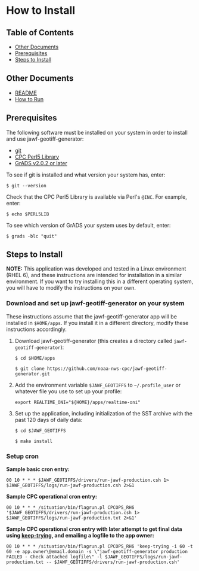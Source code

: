 How to Install
===============

Table of Contents
---------------

- [Other Documents](#other-documents)
- [Prerequisites](#prerequisites)
- [Steps to Install](#steps-to-install)

Other Documents
---------------

- [README](../README.md)
- [How to Run](HOW-TO-RUN.md)

Prerequisites
---------------

The following software must be installed on your system in order to install and use jawf-geotiff-generator:

- [git](https://git-scm.com/book/en/v1/Getting-Started-Installing-Git)
- [CPC Perl5 Library](https://github.com/noaa-nws-cpc/cpc-perl5-lib)
- [GrADS v2.0.2 or later](http://cola.gmu.edu/grads/downloads.php)

To see if git is installed and what version your system has, enter:

    $ git --version

Check that the CPC Perl5 Library is available via Perl's `@INC`. For example, enter:

    $ echo $PERL5LIB

To see which version of GrADS your system uses by default, enter:

    $ grads -blc "quit"

Steps to Install
---------------

**NOTE:** This application was developed and tested in a Linux environment (RHEL 6), and these instructions are intended for installation in a similar environment. If you want to try installing this in a different operating system, you will have to modify the instructions on your own.

### Download and set up jawf-geotiff-generator on your system

These instructions assume that the jawf-geotiff-generator app will be installed in `$HOME/apps`. If you install it in a different directory, modify these instructions accordingly.

1. Download jawf-geotiff-generator (this creates a directory called `jawf-geotiff-generator`):

    `$ cd $HOME/apps`
    
    `$ git clone https://github.com/noaa-nws-cpc/jawf-geotiff-generator.git`

2. Add the environment variable `$JAWF_GEOTIFFS` to `~/.profile_user` or whatever file you use to set up your profile:

    `export REALTIME_ONI="${HOME}/apps/realtime-oni"`

3. Set up the application, including initialization of the SST archive with the past 120 days of daily data:

    `$ cd $JAWF_GEOTIFFS`
    
    `$ make install`

### Setup cron

**Sample basic cron entry:**

`00 10 * * * $JAWF_GEOTIFFS/drivers/run-jawf-production.csh 1> $JAWF_GEOTIFFS/logs/run-jawf-production.csh 2>&1`

**Sample CPC operational cron entry:**

`00 10 * * * /situation/bin/flagrun.pl CPCOPS_RH6 '$JAWF_GEOTIFFS/drivers/run-jawf-production.csh 1> $JAWF_GEOTIFFS/logs/run-jawf-production.txt 2>&1'`

**Sample CPC operational cron entry with later attempt to get final data using [keep-trying](https://github.com/mikecharles/keep-trying), and emailing a logfile to the app owner:**

`00 10 * * * /situation/bin/flagrun.pl CPCOPS_RH6 'keep-trying -i 60 -t 60 -e app.owner\@email.domain -s \"jawf-geotiff-generator production FAILED - Check attached logfile\" -l $JAWF_GEOTIFFS/logs/run-jawf-production.txt -- $JAWF_GEOTIFFS/drivers/run-jawf-production.csh'`
